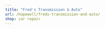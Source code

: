 ```yaml
---
title: "Fred's Transmission & Auto"
url: /hopewell/freds-transmission-and-auto/
shop: car repair
---
```

